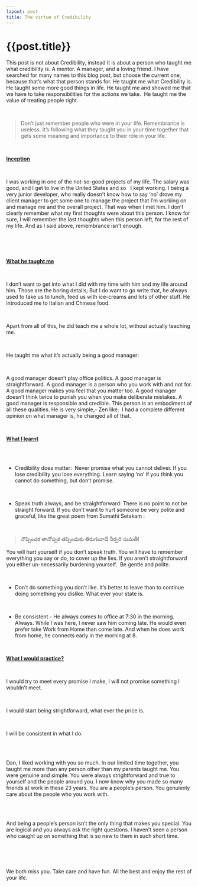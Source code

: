 ```yaml
---
layout: post
title: The virtue of Credibility
--- 
```




 {{post.title}}
======================================================




This post is not about Credibility, instead it is about a person who taught me what credibility is.  A mentor. A manager, and a loving friend. I have searched for many names to this blog post, but choose the current one, because that&#8217;s what that person stands for. He taught me what Credibility is. He taught some more good things in life. He taught me and showed me that we have to take responsibilities for the actions we take.  He taught me the value of treating people right. 

 <br/> 

<blockquote>Don&#8217;t just remember people who were in your life. Remembrance is useless. It&#8217;s following what they taught you in your time together that gets some meaning and importance to their role in your life.</blockquote>

 <br/> 

 <b><u>Inception</u></b> 

 <b><br/></b> 

 I was working in one of the not-so-good projects of my life. The salary was good, and I get to live in the United States and so   I kept working. I being a very junior developer, who really doesn&#8217;t know how to say &#8216;no&#8217; drove my client manager to get some one to manage the project that I&#8217;m working on and manage me and the overall project. That was when I met him. I don&#8217;t clearly remember what my first thoughts were about this person. I know for sure, I will remember the last thoughts when this person left, for the rest of my life. And as I said above, remembrance isn&#8217;t enough.  

 <br/> 

 <br/> 

 <br/> 

 <b><u>What he taught me</u></b> 

 <b><u><br/></u></b> 

 I don&#8217;t want to get into what I did with my time with him and my life around him. Those are the boring details; But I do want to go write that, he always used to take us to lunch, feed us with ice-creams and lots of other stuff. He introduced me to Italian and Chinese food.  

 <br/> 

 Apart from all of this, he did teach me a whole lot, without actually teaching me. 

 <br/> 

 He taught me what it&#8217;s actually being a good manager: 

 <br/> 

 A good manager doesn&#8217;t play office politics. A good manager is straightforward. A good manager is a person who you work with and not for. A good manager makes you feel that you matter too. A good manager doesn&#8217;t think twice to punish you when you make deliberate mistakes. A good manager is responsible and credible. This person is an embodiment of all these qualities. He is very simple,- Zen like.  I had a complete different opinion on what manager is, he changed all of that. 

 <br/> 

 <u><b>What I learnt</b></u> 

 <br/> 

 <br/> 

 - Credibility does matter:  Never promise what you cannot deliver. If you lose credibility you lose everything. Learn saying &#8216;no&#8217; if you think you cannot do something, but don&#8217;t promise. 

 <br/> 

 - Speak truth always, and be straightforward: There is no point to not be straight forward. If you don&#8217;t want to hurt someone be very polite and graceful, like the great poem from Sumathi Setakam&#160;: 

 <br/> 

<blockquote>నొప్పించక తానోప్పక తప్పించుకు తిరుగువాడే నీర్పరి సుమతీ!</blockquote>

 You will hurt yourself if you don&#8217;t speak truth. You will have to remember everything you say or do, to cover up the lies. If you aren&#8217;t straightforward you either un-necessarily burdening yourself.  Be gentle and polite. 

 <br/> 

 - Don&#8217;t do something you don&#8217;t like. It&#8217;s better to leave than to continue doing something you dislike. What ever your state is. 

 <br/> 

 - Be consistent - He always comes to office at 7:30 in the morning. Always. While I was here, I never saw him coming late. He would even prefer take Work from Home than come late. And when he does work from home, he connects early in the morning at 8.  

 <br/> 

 <b><u>What I would practice?</u></b> 

 <br/> 

 I would try to meet every promise I make, I will not promise something I wouldn&#8217;t meet. 

 <br/> 

 I would start being strightforward, what ever the price is. 

 <br/> 

 I will be consistent in what I do. 

 <br/> 

  

 <br/> 

 Dan, I liked working with you so much. In our limited time together, you taught me more than any person other than my parents taught me. You were genuine and simple. You were always strightforward and true to yourself and the people around you. I now know why you made so many friends at work in these 23 years. You are a people&#8217;s person. You genuienly care about the people who you work with.  

 <br/> 

 <br/> 

 And being a people&#8217;s person isn&#8217;t the only thing that makes you special. You are logical and you always ask the right questions. I haven&#8217;t seen a person who caught up on something that is so new to them in such short time.  

 <br/> 

 <br/> 

 <br/> 

 We both miss you. Take care and have fun. All the best and enjoy the rest of your life.  

